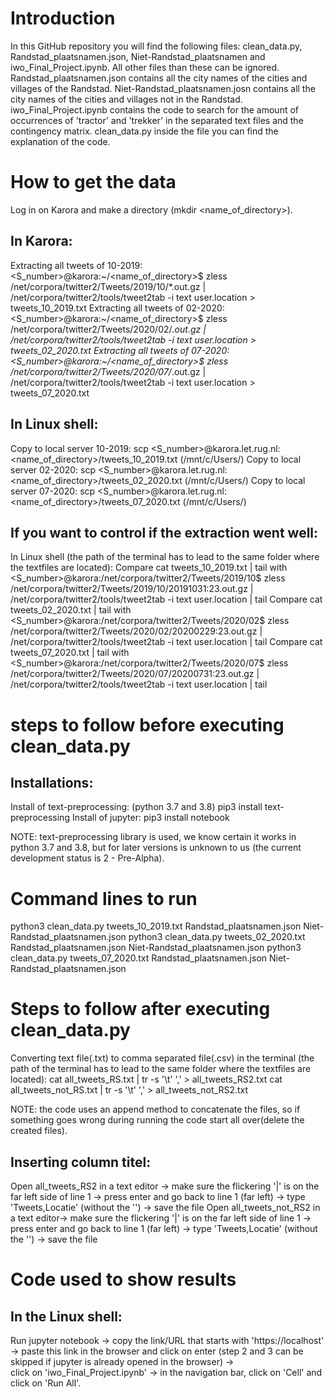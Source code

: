 
# Introduction
In this GitHub repository you will find the following files: clean_data.py, Randstad_plaatsnamen.json, Niet-Randstad_plaatsnamen and iwo_Final_Project.ipynb.
All other files than these can be ignored. 
Randstad_plaatsnamen.json contains all the city names of the cities and villages of the Randstad.
Niet-Randstad_plaatsnamen.josn contains all the city names of the cities and villages not in the Randstad.
iwo_Final_Project.ipynb contains the code to search for the amount of occurrences of 'tractor' and 'trekker' in the separated text files and the contingency matrix.
clean_data.py inside the file you can find the explanation of the code.

# How to get the data
Log in on Karora and make a directory (mkdir <name_of_directory>).
## In Karora:
Extracting all tweets of 10-2019: <S_number>@karora:~/<name_of_directory>$ zless /net/corpora/twitter2/Tweets/2019/10/*.out.gz | /net/corpora/twitter2/tools/tweet2tab -i text user.location > tweets_10_2019.txt
Extracting all tweets of 02-2020: <S_number>@karora:~/<name_of_directory>$ zless /net/corpora/twitter2/Tweets/2020/02/*.out.gz | /net/corpora/twitter2/tools/tweet2tab -i text user.location > tweets_02_2020.txt
Extracting all tweets of 07-2020: <S_number>@karora:~/<name_of_directory>$ zless /net/corpora/twitter2/Tweets/2020/07/*.out.gz | /net/corpora/twitter2/tools/tweet2tab -i text user.location > tweets_07_2020.txt

## In Linux shell:
Copy to local server 10-2019: scp <S_number>@karora.let.rug.nl:<name_of_directory>/tweets_10_2019.txt <Enter here the path to where you want to save the file> (/mnt/c/Users/) 
Copy to local server 02-2020: scp <S_number>@karora.let.rug.nl:<name_of_directory>/tweets_02_2020.txt <Enter here the path to where you want to save the file> (/mnt/c/Users/) 
Copy to local server 07-2020: scp <S_number>@karora.let.rug.nl:<name_of_directory>/tweets_07_2020.txt <Enter here the path to where you want to save the file> (/mnt/c/Users/) 

## If you want to control if the extraction went well:
In Linux shell (the path of the terminal has to lead to the same folder where the textfiles are located):
Compare cat tweets_10_2019.txt | tail with <S_number>@karora:/net/corpora/twitter2/Tweets/2019/10$ zless /net/corpora/twitter2/Tweets/2019/10/20191031\:23.out.gz | /net/corpora/twitter2/tools/tweet2tab -i text user.location | tail
Compare cat tweets_02_2020.txt | tail with <S_number>@karora:/net/corpora/twitter2/Tweets/2020/02$ zless /net/corpora/twitter2/Tweets/2020/02/20200229\:23.out.gz | /net/corpora/twitter2/tools/tweet2tab -i text user.location | tail
Compare cat tweets_07_2020.txt | tail with <S_number>@karora:/net/corpora/twitter2/Tweets/2020/07$ zless /net/corpora/twitter2/Tweets/2020/07/20200731\:23.out.gz | /net/corpora/twitter2/tools/tweet2tab -i text user.location | tail

# steps to follow before executing clean_data.py
## Installations:
Install of text-preprocessing: (python 3.7 and 3.8)
				  pip3 install text-preprocessing
Install of jupyter:
				  pip3 install notebook 
				  
NOTE: text-preprocessing library is used, we know certain it works in python 3.7 and 3.8, but for later versions is unknown to us (the current development status is 2 - Pre-Alpha).
				  
# Command lines to run
python3 clean_data.py tweets_10_2019.txt Randstad_plaatsnamen.json Niet-Randstad_plaatsnamen.json
python3 clean_data.py tweets_02_2020.txt Randstad_plaatsnamen.json Niet-Randstad_plaatsnamen.json
python3 clean_data.py tweets_07_2020.txt Randstad_plaatsnamen.json Niet-Randstad_plaatsnamen.json

# Steps to follow after executing clean_data.py
Converting text file(.txt) to comma separated file(.csv) in the terminal (the path of the terminal has to lead to the same folder where the textfiles are located):
cat all_tweets_RS.txt | tr -s '\t' ',' > all_tweets_RS2.txt
cat all_tweets_not_RS.txt | tr -s '\t' ',' > all_tweets_not_RS2.txt

NOTE: the code uses an append method to concatenate the files, so if something goes wrong during running the code start all over(delete the created files).

## Inserting column titel:
Open all_tweets_RS2 in a text editor -> make sure the flickering '|' is on the far left side of line 1 -> press enter and go back to line 1 (far left) -> type 'Tweets,Locatie' (without the '') -> save the file
Open all_tweets_not_RS2 in a text editor-> make sure the flickering '|' is on the far left side of line 1 -> press enter and go back to line 1 (far left) -> type 'Tweets,Locatie' (without the '') -> save the file

# Code used to show results
## In the Linux shell:
Run jupyter notebook -> copy the link/URL that starts with 'https://localhost' -> paste this link in the browser and click on enter (step 2 and 3 can be skipped if jupyter is already opened in the browser) -> \
click on 'iwo_Final_Project.ipynb' -> in the navigation bar, click on 'Cell' and click on 'Run All'.

